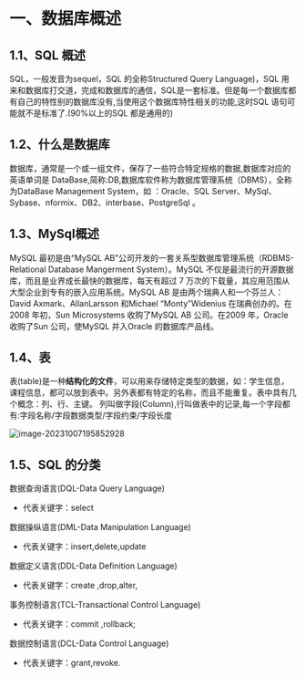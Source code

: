 # 一、数据库概述

## 1.1、SQL 概述

SQL，一般发音为sequel，SQL 的全称Structured Query Language)，SQL 用来和数据库打交道，完成和数据库的通信，SQL是一套标准。但是每一个数据库都有自己的特性别的数据库没有,当使用这个数据库特性相关的功能,这时SQL 语句可能就不是标准了.(90%以上的SQL 都是通用的)

## 1.2、什么是数据库

数据库，通常是一个或一组文件，保存了一些符合特定规格的数据,数据库对应的英语单词是 DataBase,简称:DB,数据库软件称为数据库管理系统（DBMS），全称为DataBase Management System，如 ：Oracle、SQL Server、MySql、Sybase、nformix、DB2、interbase、PostgreSql 。

## 1.3、MySql概述

MySQL 最初是由“MySQL AB”公司开发的一套关系型数据库管理系统（RDBMS-Relational Database Mangerment System）。MySQL 不仅是最流行的开源数据库，而且是业界成长最快的数据库，每天有超过 7 万次的下载量，其应用范围从大型企业到专有的嵌入应用系统。MySQL AB 是由两个瑞典人和一个芬兰人：David Axmark、AllanLarsson 和Michael “Monty”Widenius 在瑞典创办的。在2008 年初，Sun Microsystems 收购了MySQL AB 公司。在2009 年，Oracle 收购了Sun 公司，使MySQL 并入Oracle 的数据库产品线。

## 1.4、表

表(table)是一种**结构化的文件**，可以用来存储特定类型的数据，如：学生信息，课程信息，都可以放到表中。另外表都有特定的名称，而且不能重复。表中具有几个概念：列、行、主键。 列叫做字段(Column),行叫做表中的记录,每一个字段都有:字段名称/字段数据类型/字段约束/字段长度

![image-20231007195852928](https://cdn.jsdelivr.net/gh/studio-hu/drawingBed/img/202310071959058.png)

## 1.5、SQL **的分类**

数据查询语言(DQL-Data Query Language) 

- 代表关键字：select

数据操纵语言(DML-Data Manipulation Language)

- 代表关键字：insert,delete,update

数据定义语言(DDL-Data Definition Language)

- 代表关键字：create ,drop,alter,

事务控制语言(TCL-Transactional Control Language)

- 代表关键字：commit ,rollback;

数据控制语言(DCL-Data Control Language)

- 代表关键字：grant,revoke.





